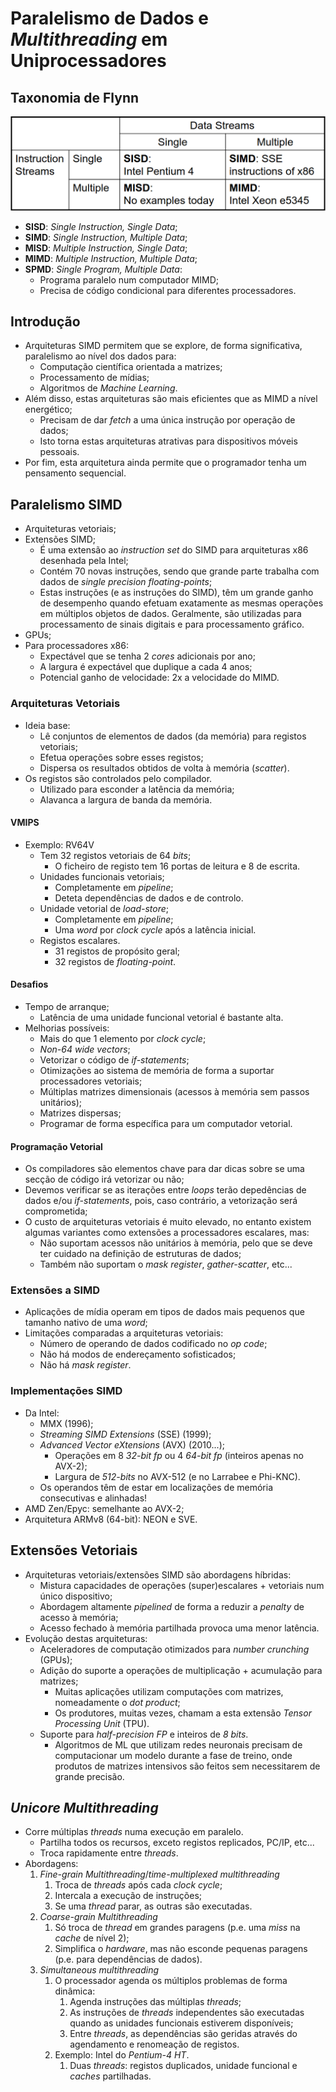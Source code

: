 # Paralelismo de Dados e *Multithreading* em Uniprocessadores

## Taxonomia de Flynn

![image Taxonomia de Flynn](images/flynn_tax.png)

- **SISD**: *Single Instruction, Single Data*;
- **SIMD**: *Single Instruction, Multiple Data*;
- **MISD**: *Multiple Instruction, Single Data*;
- **MIMD**: *Multiple Instruction, Multiple Data*;
- **SPMD**: *Single Program, Multiple Data*:
  - Programa paralelo num computador MIMD;
  - Precisa de código condicional para diferentes processadores.

## Introdução

- Arquiteturas SIMD permitem que se explore, de forma significativa, paralelismo ao nível dos dados para:
  - Computação científica orientada a matrizes;
  - Processamento de mídias;
  - Algoritmos de *Machine Learning*.
- Além disso, estas arquiteturas são mais eficientes que as MIMD a nível energético;
  - Precisam de dar *fetch* a uma única instrução por operação de dados;
  - Isto torna estas arquiteturas atrativas para dispositivos móveis pessoais.
- Por fim, esta arquitetura ainda permite que o programador tenha um pensamento sequencial.

## Paralelismo SIMD

- Arquiteturas vetoriais;
- Extensões SIMD;
  - É uma extensão ao *instruction set* do SIMD para arquiteturas x86 desenhada pela Intel;
  - Contém 70 novas instruções, sendo que grande parte trabalha com dados de *single precision floating-points*;
  - Estas instruções (e as instruções do SIMD), têm um grande ganho de desempenho quando efetuam exatamente as mesmas operações em múltiplos objetos de dados. Geralmente, são utilizadas para processamento de sinais digitais e para processamento gráfico.
- GPUs;
- Para processadores x86:
  - Expectável que se tenha 2 *cores* adicionais por ano;
  - A largura é expectável que duplique a cada 4 anos;
  - Potencial ganho de velocidade: 2x a velocidade do MIMD.

### Arquiteturas Vetoriais

- Ideia base:
  - Lê conjuntos de elementos de dados (da memória) para registos vetoriais;
  - Efetua operações sobre esses registos;
  - Dispersa os resultados obtidos de volta à memória (*scatter*).
- Os registos são controlados pelo compilador.
  - Utilizado para esconder a latência da memória;
  - Alavanca a largura de banda da memória.

#### VMIPS

- Exemplo: RV64V
  - Tem 32 registos vetoriais de 64 *bits*;
    - O ficheiro de registo tem 16 portas de leitura e 8 de escrita.
  - Unidades funcionais vetoriais;
    - Completamente em *pipeline*;
    - Deteta dependências de dados e de controlo.
  - Unidade vetorial de *load-store*;
    - Completamente em *pipeline*;
    - Uma *word* por *clock cycle* após a latência inicial.
  - Registos escalares.
    - 31 registos de propósito geral;
    - 32 registos de *floating-point*.


#### Desafios

- Tempo de arranque;
  - Latência de uma unidade funcional vetorial é bastante alta.
- Melhorias possíveis:
  - Mais do que 1 elemento por *clock cycle*;
  - *Non-64 wide vectors*;
  - Vetorizar o código de *if-statements*;
  - Otimizações ao sistema de memória de forma a suportar processadores vetoriais;
  - Múltiplas matrizes dimensionais (acessos à memória sem passos unitários);
  - Matrizes dispersas;
  - Programar de forma específica para um computador vetorial.

#### Programação Vetorial

- Os compiladores são elementos chave para dar dicas sobre se uma secção de código irá vetorizar ou não;
- Devemos verificar se as iterações entre *loops* terão depedências de dados e/ou *if-statements*, pois, caso contrário, a vetorização será comprometida;
- O custo de arquiteturas vetoriais é muito elevado, no entanto existem algumas variantes como extensões a processadores escalares, mas:
  - Não suportam acessos não unitários à memória, pelo que se deve ter cuidado na definição de estruturas de dados;
  - Também não suportam o *mask register*, *gather-scatter*, etc...

### Extensões a SIMD 

- Aplicações de mídia operam em tipos de dados mais pequenos que tamanho nativo de uma *word*;
- Limitações comparadas a arquiteturas vetoriais:
  - Número de operando de dados codificado no *op code*;
  - Não há modos de endereçamento sofisticados;
  - Não há *mask register*.

### Implementações SIMD

- Da Intel:
  - MMX (1996);
  - *Streaming SIMD Extensions* (SSE) (1999);
  - *Advanced Vector eXtensions* (AVX) (2010...);
    - Operações em 8 *32-bit fp* ou 4 *64-bit fp* (inteiros apenas no AVX-2);
    - Largura de *512-bits* no AVX-512 (e no Larrabee e Phi-KNC).
  - Os operandos têm de estar em localizações de memória consecutivas e alinhadas!
- AMD Zen/Epyc: semelhante ao AVX-2;
- Arquitetura ARMv8 (64-bit): NEON e SVE.

## Extensões Vetoriais

- Arquiteturas vetoriais/extensões SIMD são abordagens híbridas:
  - Mistura capacidades de operações (super)escalares + vetoriais num único dispositivo;
  - Abordagem altamente *pipelined* de forma a reduzir a *penalty* de acesso à memória;
  - Acesso fechado à memória partilhada provoca uma menor latência.
- Evolução destas arquiteturas:
  - Aceleradores de computação otimizados para *number crunching* (GPUs);
  - Adição do suporte a operações de multiplicação + acumulação para matrizes;
    - Muitas aplicações utilizam computações com matrizes, nomeadamente o *dot product*;
    - Os produtores, muitas vezes, chamam a esta extensão *Tensor Processing Unit* (TPU).
  - Suporte para *half-precision FP* e inteiros de *8 bits*.
    - Algoritmos de ML que utilizam redes neuronais precisam de computacionar um modelo durante a fase de treino, onde produtos de matrizes intensivos são feitos sem necessitarem de grande precisão.

## *Unicore Multithreading*

- Corre múltiplas *threads* numa execução em paralelo.
  - Partilha todos os recursos, exceto registos replicados, PC/IP, etc...
  - Troca rapidamente entre *threads*.
- Abordagens:
  1. *Fine-grain Multithreading*/*time-multiplexed multithreading*
     1. Troca de *threads* após cada *clock cycle*;
     2. Intercala a execução de instruções;
     3. Se uma *thread* parar, as outras são executadas.
  2. *Coarse-grain Multithreading*
     1. Só troca de *thread* em grandes paragens (p.e. uma *miss* na *cache* de nível 2);
     2. Simplifica o *hardware*, mas não esconde pequenas paragens (p.e. para dependências de dados).
  3. *Simultaneous multithreading*
     1. O processador agenda os múltiplos problemas de forma dinâmica:
        1. Agenda instruções das múltiplas *threads*;
        2. As instruções de *threads* independentes são executadas quando as unidades funcionais estiverem disponíveis;
        3. Entre *threads*, as dependências são geridas através do agendamento e renomeação de registos.
     2. Exemplo: Intel do *Pentium-4 HT*.
        1. Duas *threads*: registos duplicados, unidade funcional e *caches* partilhadas. 


